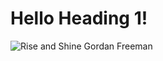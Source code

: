# Hello Heading 1!
![Rise and Shine Gordan Freeman](https://images.alphacoders.com/105/1053010.jpg)
